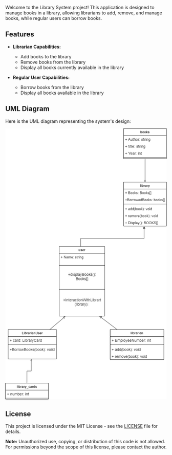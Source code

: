 Welcome to the Library System project! This application is designed to manage books in a library, allowing librarians to add, remove, and manage books, while regular users can borrow books.

## Features

- **Librarian Capabilities:**
  - Add books to the library
  - Remove books from the library
  - Display all books currently available in the library

- **Regular User Capabilities:**
  - Borrow books from the library
  - Display all books available in the library

## UML Diagram

Here is the UML diagram representing the system's design:

![UML Diagram](https://github.com/dinaiprahem/LibrarySystem/blob/master/LibraruSystem.drawio.png)

## License

This project is licensed under the MIT License - see the [LICENSE](LICENSE) file for details.

**Note:** Unauthorized use, copying, or distribution of this code is not allowed. For permissions beyond the scope of this license, please contact the author.
